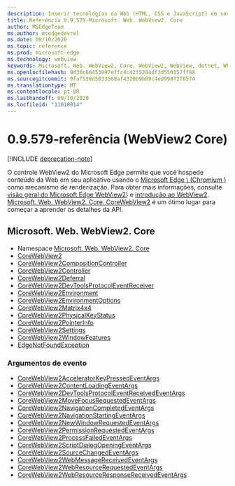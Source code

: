 ```yaml
---
description: Inserir tecnologias da Web (HTML, CSS e JavaScript) em seus aplicativos nativos com o controle WebView2 do Microsoft Edge
title: Referência 0.9.579-Microsoft. Web. WebView2. Core
author: MSEdgeTeam
ms.author: msedgedevrel
ms.date: 09/10/2020
ms.topic: reference
ms.prod: microsoft-edge
ms.technology: webview
keywords: Microsoft. Web. WebView2, Core, WebView2, WebView, dotnet, WPF, WinForms, app, Edge, CoreWebView2, CoreWebView2Controller, controle do navegador, Edge HTML
ms.openlocfilehash: 9d30c66453097effc4c42f5204df3d550157ff88
ms.sourcegitcommit: 0faf538d5033508af4320b9b89c4ed99872f0574
ms.translationtype: MT
ms.contentlocale: pt-BR
ms.lasthandoff: 09/10/2020
ms.locfileid: "11010814"
---
```

# 0.9.579-referência (WebView2 Core)  

[!INCLUDE [deprecation-note](../includes/deprecation-note.md)]

O controle WebView2 do Microsoft Edge permite que você hospede conteúdo da Web em seu aplicativo usando o [Microsoft Edge \ (Chromium \)](https://www.microsoftedgeinsider.com) como mecanismo de renderização.  Para obter mais informações, consulte [visão geral do Microsoft Edge WebView2](../../index.md)) e [introdução ao WebView2](../../gettingstarted/win32.md).  [Microsoft. Web. WebView2. Core. CoreWebView2](0-9-538/microsoft-web-webview2-core-corewebview2.md) é um ótimo lugar para começar a aprender os detalhes da API.  

## Microsoft. Web. WebView2. Core
*   Namespace [Microsoft. Web. WebView2. Core](0-9-538/namespace-microsoft-web-webview2-core.md)
*   [CoreWebView2](0-9-538/microsoft-web-webview2-core-corewebview2.md)
*   [CoreWebView2CompositionController](0-9-538/microsoft-web-webview2-core-corewebview2compositioncontroller.md)
*   [CoreWebView2Controller](0-9-538/microsoft-web-webview2-core-corewebview2controller.md)
*   [CoreWebView2Deferral](0-9-538/microsoft-web-webview2-core-corewebview2deferral.md)
*   [CoreWebView2DevToolsProtocolEventReceiver](0-9-538/microsoft-web-webview2-core-corewebview2devtoolsprotocoleventreceiver.md)
*   [CoreWebView2Environment](0-9-538/microsoft-web-webview2-core-corewebview2environment.md)
*   [CoreWebView2EnvironmentOptions](0-9-538/microsoft-web-webview2-core-corewebview2environmentoptions.md)
*   [CoreWebView2Matrix4x4](0-9-538/microsoft-web-webview2-core-corewebview2matrix4x4.md)
*   [CoreWebView2PhysicalKeyStatus](0-9-538/microsoft-web-webview2-core-corewebview2physicalkeystatus.md)
*   [CoreWebView2PointerInfo](0-9-538/microsoft-web-webview2-core-corewebview2pointerinfo.md)
*   [CoreWebView2Settings](0-9-538/microsoft-web-webview2-core-corewebview2settings.md)
*   [CoreWebView2WindowFeatures](0-9-538/microsoft-web-webview2-core-corewebview2windowfeatures.md)
*   [EdgeNotFoundException](0-9-538/microsoft-web-webview2-core-edgenotfoundexception.md)

### Argumentos de evento

*   [CoreWebView2AcceleratorKeyPressedEventArgs](0-9-538/microsoft-web-webview2-core-corewebview2acceleratorkeypressedeventargs.md)
*   [CoreWebView2ContentLoadingEventArgs](0-9-538/microsoft-web-webview2-core-corewebview2contentloadingeventargs.md)
*   [CoreWebView2DevToolsProtocolEventReceivedEventArgs](0-9-538/microsoft-web-webview2-core-corewebview2devtoolsprotocoleventreceivedeventargs.md)
*   [CoreWebView2MoveFocusRequestedEventArgs](0-9-538/microsoft-web-webview2-core-corewebview2movefocusrequestedeventargs.md)
*   [CoreWebView2NavigationCompletedEventArgs](0-9-538/microsoft-web-webview2-core-corewebview2navigationcompletedeventargs.md)
*   [CoreWebView2NavigationStartingEventArgs](0-9-538/microsoft-web-webview2-core-corewebview2navigationstartingeventargs.md)
*   [CoreWebView2NewWindowRequestedEventArgs](0-9-538/microsoft-web-webview2-core-corewebview2newwindowrequestedeventargs.md)
*   [CoreWebView2PermissionRequestedEventArgs](0-9-538/microsoft-web-webview2-core-corewebview2permissionrequestedeventargs.md)
*   [CoreWebView2ProcessFailedEventArgs](0-9-538/microsoft-web-webview2-core-corewebview2processfailedeventargs.md)
*   [CoreWebView2ScriptDialogOpeningEventArgs](0-9-538/microsoft-web-webview2-core-corewebview2scriptdialogopeningeventargs.md)
*   [CoreWebView2SourceChangedEventArgs](0-9-538/microsoft-web-webview2-core-corewebview2sourcechangedeventargs.md)
*   [CoreWebView2WebMessageReceivedEventArgs](0-9-538/microsoft-web-webview2-core-corewebview2webmessagereceivedeventargs.md)
*   [CoreWebView2WebResourceRequestedEventArgs](0-9-538/microsoft-web-webview2-core-corewebview2webresourcerequestedeventargs.md)
*   [CoreWebView2WebResourceResponseReceivedEventArgs](0-9-538/microsoft-web-webview2-core-corewebview2webresourceresponsereceivedeventargs.md)
